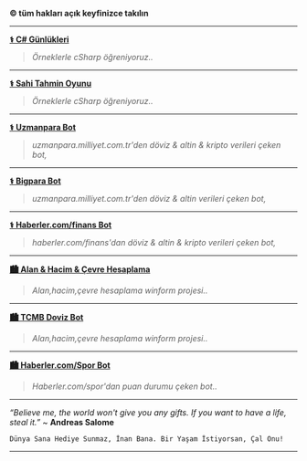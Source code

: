 **© tüm hakları açık keyfinizce takılın**

* * *

**[⚕ C# Günlükleri](https://github.com/TurkoBey/CSharp-Gunlukleri)**

> *Örneklerle cSharp öğreniyoruz..*

* * *

**[⚕ Sahi Tahmin Oyunu](https://github.com/TurkoBey/Sayi_Tahmin_Oyunu)**

> *Örneklerle cSharp öğreniyoruz..*

* * *

**[⚕ Uzmanpara Bot](https://github.com/TurkoBey/Uzmanpara-Milliyet-Bot)**

> *uzmanpara.milliyet.com.tr'den döviz & altin & kripto verileri çeken bot,*

* * *
**[⚕ Bigpara Bot](https://github.com/TurkoBey/Bigpara-Hurriyet-Bot)**

> *uzmanpara.milliyet.com.tr'den döviz & altin verileri çeken bot,*

* * *
**[⚕ Haberler.com/finans Bot](https://github.com/TurkoBey/Haberler.com-Finans-Bot)**

> *haberler.com/finans'dan döviz & altin & kripto verileri çeken bot,*

* * *
**[🏙️ Alan & Hacim & Çevre Hesaplama](https://github.com/TurkoBey/TurkoBey.Alan-Cevre-Hacim-Hesaplama)**

> *Alan,hacim,çevre hesaplama winform projesi..*

* * *
**[🏙️ TCMB Doviz Bot](https://github.com/TurkoBey/TCMB-Doviz-Bot)**

> *Alan,hacim,çevre hesaplama winform projesi..*

* * *
**[🏙️ Haberler.com/Spor Bot](https://github.com/TurkoBey/Haberler.com-Spor-Bot)**

> *Haberler.com/spor'dan puan durumu çeken bot..*

* * *
*“Believe me, the world won't give you any gifts. If you want to have a life, steal it.”* ~ **Andreas Salome**

`Dünya Sana Hediye Sunmaz, İnan Bana. Bir Yaşam İstiyorsan, Çal Onu!`


* * *
